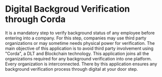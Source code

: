# Digital Backgroud Verification through Corda

It is a mandatory step to verify background status of any employee before entering into a company. For this step, companies may use third party organizations or may sometime needs physical power for verification. The main objective of this application is to avoid third party involvement using "Corda", a DLT and Blockchain technology.
This application joins all the organizations required for any background verification into one platform. Every organization is interconnected. There by this application ensures any background verification process through digital at your door step.
